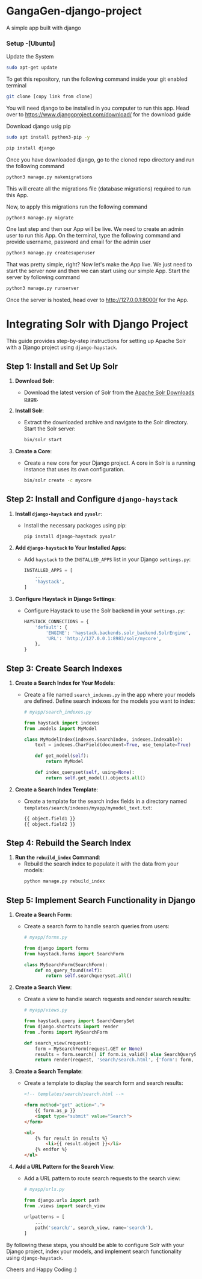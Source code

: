 # GangaGen-django-project
A simple app built with django


### Setup -[Ubuntu]
Update the System
```bash
sudo apt-get update
```
To get this repository, run the following command inside your git enabled terminal
```bash
git clone [copy link from clone]
```
You will need django to be installed in you computer to run this app. Head over to https://www.djangoproject.com/download/ for the download guide

Download django usig pip
```bash
sudo apt install python3-pip -y
```
```bash
pip install django
```
Once you have downloaded django, go to the cloned repo directory and run the following command

```bash
python3 manage.py makemigrations
```

This will create all the migrations file (database migrations) required to run this App.

Now, to apply this migrations run the following command
```bash
python3 manage.py migrate
```

One last step and then our  App will be live. We need to create an admin user to run this App. On the terminal, type the following command and provide username, password and email for the admin user
```bash
python3 manage.py createsuperuser
```

That was pretty simple, right? Now let's make the App live. We just need to start the server now and then we can start using our simple App. Start the server by following command

```bash
python3 manage.py runserver
```

Once the server is hosted, head over to http://127.0.0.1:8000/ for the App.

# Integrating Solr with Django Project

This guide provides step-by-step instructions for setting up Apache Solr with a Django project using `django-haystack`.

## Step 1: Install and Set Up Solr

1. **Download Solr**:
   - Download the latest version of Solr from the [Apache Solr Downloads page](https://lucene.apache.org/solr/downloads.html).

2. **Install Solr**:
   - Extract the downloaded archive and navigate to the Solr directory. Start the Solr server:
     ```bash
     bin/solr start
     ```

3. **Create a Core**:
   - Create a new core for your Django project. A core in Solr is a running instance that uses its own configuration.
     ```bash
     bin/solr create -c mycore
     ```

## Step 2: Install and Configure `django-haystack`

1. **Install `django-haystack` and `pysolr`**:
   - Install the necessary packages using pip:
     ```bash
     pip install django-haystack pysolr
     ```

2. **Add `django-haystack` to Your Installed Apps**:
   - Add `haystack` to the `INSTALLED_APPS` list in your Django `settings.py`:
     ```python
     INSTALLED_APPS = [
         ...
         'haystack',
     ]
     ```

3. **Configure Haystack in Django Settings**:
   - Configure Haystack to use the Solr backend in your `settings.py`:
     ```python
     HAYSTACK_CONNECTIONS = {
         'default': {
             'ENGINE': 'haystack.backends.solr_backend.SolrEngine',
             'URL': 'http://127.0.0.1:8983/solr/mycore',
         },
     }
     ```

## Step 3: Create Search Indexes

1. **Create a Search Index for Your Models**:
   - Create a file named `search_indexes.py` in the app where your models are defined. Define search indexes for the models you want to index:
     ```python
     # myapp/search_indexes.py

     from haystack import indexes
     from .models import MyModel

     class MyModelIndex(indexes.SearchIndex, indexes.Indexable):
         text = indexes.CharField(document=True, use_template=True)

         def get_model(self):
             return MyModel

         def index_queryset(self, using=None):
             return self.get_model().objects.all()
     ```

2. **Create a Search Index Template**:
   - Create a template for the search index fields in a directory named `templates/search/indexes/myapp/mymodel_text.txt`:
     ```html
     {{ object.field1 }}
     {{ object.field2 }}
     ```

## Step 4: Rebuild the Search Index

1. **Run the `rebuild_index` Command**:
   - Rebuild the search index to populate it with the data from your models:
     ```bash
     python manage.py rebuild_index
     ```

## Step 5: Implement Search Functionality in Django

1. **Create a Search Form**:
   - Create a search form to handle search queries from users:
     ```python
     # myapp/forms.py

     from django import forms
     from haystack.forms import SearchForm

     class MySearchForm(SearchForm):
         def no_query_found(self):
             return self.searchqueryset.all()
     ```

2. **Create a Search View**:
   - Create a view to handle search requests and render search results:
     ```python
     # myapp/views.py

     from haystack.query import SearchQuerySet
     from django.shortcuts import render
     from .forms import MySearchForm

     def search_view(request):
         form = MySearchForm(request.GET or None)
         results = form.search() if form.is_valid() else SearchQuerySet().all()
         return render(request, 'search/search.html', {'form': form, 'results': results})
     ```

3. **Create a Search Template**:
   - Create a template to display the search form and search results:
     ```html
     <!-- templates/search/search.html -->

     <form method="get" action=".">
         {{ form.as_p }}
         <input type="submit" value="Search">
     </form>

     <ul>
         {% for result in results %}
             <li>{{ result.object }}</li>
         {% endfor %}
     </ul>
     ```

4. **Add a URL Pattern for the Search View**:
   - Add a URL pattern to route search requests to the search view:
     ```python
     # myapp/urls.py

     from django.urls import path
     from .views import search_view

     urlpatterns = [
         ...
         path('search/', search_view, name='search'),
     ]
     ```

By following these steps, you should be able to configure Solr with your Django project, index your models, and implement search functionality using `django-haystack`.


Cheers and Happy Coding :)
